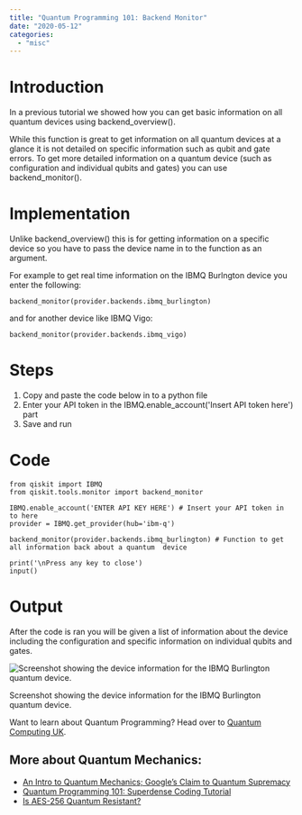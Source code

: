 ```yaml
---
title: "Quantum Programming 101: Backend Monitor"
date: "2020-05-12"
categories: 
  - "misc"
---
```


# Introduction

In a previous tutorial we showed how you can get basic information on all quantum devices using backend\_overview().

While this function is great to get information on all quantum devices at a glance it is not detailed on specific information such as qubit and gate errors. To get more detailed information on a quantum device (such as configuration and individual qubits and gates) you can use backend\_monitor().

# Implementation

Unlike backend\_overview() this is for getting information on a specific device so you have to pass the device name in to the function as an argument.

For example to get real time information on the IBMQ Burlngton device you enter the following:

```
backend_monitor(provider.backends.ibmq_burlington)
```

and for another device like IBMQ Vigo:

```
backend_monitor(provider.backends.ibmq_vigo)
```

# Steps

1. Copy and paste the code below in to a python file
2. Enter your API token in the IBMQ.enable\_account('Insert API token here') part
3. Save and run

# Code

```
from qiskit import IBMQ
from qiskit.tools.monitor import backend_monitor

IBMQ.enable_account('ENTER API KEY HERE') # Insert your API token in to here
provider = IBMQ.get_provider(hub='ibm-q')

backend_monitor(provider.backends.ibmq_burlington) # Function to get all information back about a quantum  device  

print('\nPress any key to close')
input()
```

# Output

After the code is ran you will be given a list of information about the device including the configuration and specific information on individual qubits and gates.

![Screenshot showing the device information for the IBMQ Burlington quantum device.](https://images.squarespace-cdn.com/content/v1/5d52f7bd9d7b3e0001819015/1589211299682-JRAP2BQJ68X9626WMYFM/ke17ZwdGBToddI8pDm48kMKX0W--EDmH4ALtrb_P3jhZw-zPPgdn4jUwVcJE1ZvWQUxwkmyExglNqGp0IvTJZUJFbgE-7XRK3dMEBRBhUpyjFp1amORK2t8xjWd9mAMK3AXF3CMzEIgdjV21ENu1Md21upyglknm2oG7PZ4SNRg/2020-05-11+16_23_59-Window.png?format=750w)

Screenshot showing the device information for the IBMQ Burlington quantum device.

Want to learn about Quantum Programming? Head over to [Quantum Computing UK](https://quantumcomputinguk.org/).

## More about Quantum Mechanics:

- [An Intro to Quantum Mechanics; Google’s Claim to Quantum Supremacy](https://qvault.io/2020/06/19/an-intro-to-quantum-mechanics-googles-claim-to-quantum-supremacy/)
- [Quantum Programming 101: Superdense Coding Tutorial](https://qvault.io/2020/04/20/quantum-programming-101-superdense-coding-tutorial/)
- [Is AES-256 Quantum Resistant?](https://qvault.io/2019/07/09/is-aes-256-quantum-resistant/)
